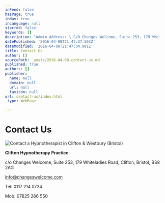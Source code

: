 ```yaml
---
inFeed: false
hasPage: true
inNav: true
inLanguage: null
starred: false
keywords: []
description: "Admin Address: \_C/O Changes Welcome, Suite 253, 179 Whiteladies Road, Clifton, Bristol, BS8 2AG"
datePublished: '2016-04-08T21:47:37.593Z'
dateModified: '2016-04-08T21:47:34.981Z'
title: Contact Us
author: []
sourcePath: _posts/2016-04-08-contact-us.md
published: true
authors: []
publisher:
  name: null
  domain: null
  url: null
  favicon: null
url: contact-us/index.html
_type: WebPage

---
```

# Contact Us
![Contact a Hypnotherapist in Clifton & Westbury (Bristol)](https://the-grid-user-content.s3-us-west-2.amazonaws.com/5285b5f1-2af9-489e-a3a9-4b97519587c9.jpg)

**Clifton Hypnotherapy Practice**

c/o Changes Welcome, Suite 253, 179 Whiteladies Road, Clifton, Bristol, BS8 2AG

info@changeswelcome.com

Tel: 0117 214 0724

Mob: 07825 286 550